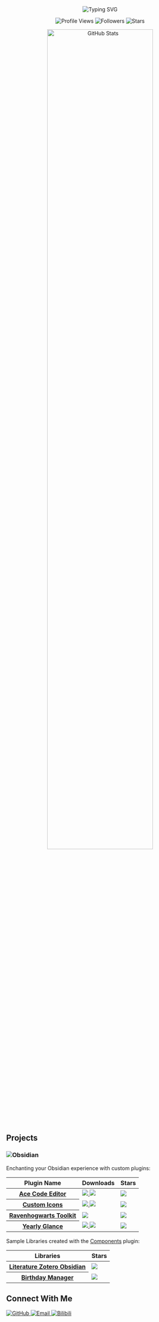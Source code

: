 
<div align="center">
<div>
  <img src="https://readme-typing-svg.demolab.com?font=Fira+Code&pause=1000&color=6F3381&center=true&vCenter=true&random=false&width=435&lines=A+Passionate+Developer;Obsidian+Plugin+Creator;Knowledge+Management+Explorer" alt="Typing SVG" />
</div>

<p>
  <img src="https://komarev.com/ghpvc/?username=RavenHogWarts&color=blueviolet&style=for-the-badge" alt="Profile Views"/>
  <img src="https://img.shields.io/github/followers/RavenHogWarts?style=for-the-badge&color=purple&labelColor=black" alt="Followers"/>
  <img src="https://img.shields.io/github/stars/RavenHogWarts?style=for-the-badge&color=yellow&labelColor=black" alt="Stars"/>
</p>

<img src="https://github-readme-stats.vercel.app/api?username=RavenHogWarts&show_icons=true&theme=nightowl&hide_border=true&include_all_commits=true&count_private=true" alt="GitHub Stats" width="75%"/>

</div>

## Projects

### <img src="https://img.shields.io/badge/Obsidian-7C3AED?style=for-the-badge&logo=obsidian&logoColor=white" alt="Obsidian"/>

Enchanting your Obsidian experience with custom plugins:

<table>
  <thead>
    <tr>
      <th scope="col">Plugin Name</th>
      <th scope="col">Downloads</th>
      <th scope="col">Stars</th>
    </tr>
  </thead>
  <tbody>
    <tr>
      <th scope="row">
        <a href="https://github.com/RavenHogWarts/obsidian-ace-code-editor">Ace Code Editor</a>
      </th>
      <td>
        <a href="https://obsidian.md/plugins?id=ace-code-editor">
          <img src="https://img.shields.io/badge/dynamic/json?logo=obsidian&color=%23483699&label=downloads&query=%24%5B%22ace-code-editor%22%5D.downloads&url=https%3A%2F%2Fraw.githubusercontent.com%2Fobsidianmd%2Fobsidian-releases%2Fmaster%2Fcommunity-plugin-stats.json"/>
        </a>
        <a href="https://github.com/RavenHogWarts/obsidian-ace-code-editor/release/latest">
          <img src="https://img.shields.io/github/downloads/RavenHogWarts/obsidian-ace-code-editor/total?style=flat&label=Total%20Downloads"/>
        </a>
      </td>
      <td>
        <img src="https://img.shields.io/github/stars/RavenHogWarts/obsidian-ace-code-editor?style=flat"/>
      </td>
    </tr>
    <tr>
      <th scope="row">
        <a href="https://github.com/RavenHogWarts/obsidian-custom-icons">Custom Icons</a>
      </th>
      <td>
        <a href="https://obsidian.md/plugins?id=custom-sidebar-icons">
          <img src="https://img.shields.io/badge/dynamic/json?logo=obsidian&color=%23483699&label=downloads&query=%24%5B%22custom-sidebar-icons%22%5D.downloads&url=https%3A%2F%2Fraw.githubusercontent.com%2Fobsidianmd%2Fobsidian-releases%2Fmaster%2Fcommunity-plugin-stats.json"/>
        </a>
        <a href="https://github.com/RavenHogWarts/obsidian-custom-icons/release/latest">
          <img src="https://img.shields.io/github/downloads/RavenHogWarts/obsidian-custom-icons/total?style=flat&label=Total%20Downloads"/>
        </a>
      </td>
      <td>
        <img src="https://img.shields.io/github/stars/RavenHogWarts/obsidian-custom-icons?style=flat"/>
      </td>
    </tr>
    <tr>
      <th scope="row">
        <a href="https://github.com/RavenHogWarts/obsidian-ravenhogwarts-toolkit">Ravenhogwarts Toolkit</a>
      </th>
      <td>
        <a href="https://github.com/RavenHogWarts/obsidian-ravenhogwarts-toolkit/release/latest">
          <img src="https://img.shields.io/github/downloads/RavenHogWarts/obsidian-ravenhogwarts-toolkit/total?style=flat&label=Total%20Downloads"/>
        </a>
      </td>
      <td>
        <img src="https://img.shields.io/github/stars/RavenHogWarts/obsidian-ravenhogwarts-toolkit?style=flat"/>
      </td>
    </tr>
    <tr>
      <th scope="row">
        <a href="https://github.com/Moyf/yearly-glance">Yearly Glance</a>
      </th>
      <td>
        <a href="https://obsidian.md/plugins?id=yearly-glance">
          <img src="https://img.shields.io/badge/dynamic/json?logo=obsidian&color=%23483699&label=downloads&query=%24%5B%22yearly-glance%22%5D.downloads&url=https%3A%2F%2Fraw.githubusercontent.com%2Fobsidianmd%2Fobsidian-releases%2Fmaster%2Fcommunity-plugin-stats.json"/>
        </a>
        <a href="https://github.com/Moyf/yearly-glance/release/latest">
          <img src="https://img.shields.io/github/downloads/Moyf/yearly-glance/total?style=flat&label=Total%20Downloads"/>
        </a>
      </td>
      <td>
        <img src="https://img.shields.io/github/stars/Moyf/yearly-glance?style=flat"/>
      </td>
    </tr>
  </tbody>
</table>

Sample Libraries created with the [Components](https://cp.cc1234.cc/) plugin:

<table>
  <thead>
    <tr>
      <th scope="col">Libraries</th>
      <th scope="col">Stars</th>
    </tr>
  </thead>
  <tbody>
    <tr>
      <th scope="row">
        <a href="https://github.com/RavenHogWarts/Literature-Zotero-Obsidian">Literature Zotero Obsidian</a>
      </th>
      <td>
        <img src="https://img.shields.io/github/stars/RavenHogWarts/Literature-Zotero-Obsidian?style=flat"/>
      </td>
    </tr>
    <tr>
      <th scope="row">
        <a href="https://github.com/RavenHogWarts/Birthday-Manager">Birthday Manager</a>
      </th>
      <td>
        <img src="https://img.shields.io/github/stars/RavenHogWarts/Birthday-Manager?style=flat"/>
      </td>
    </tr>
  </tbody>
</table>

## Connect With Me

<p>
  <a href="https://github.com/RavenHogWarts/RavenHogWarts/issues">
    <img src="https://img.shields.io/badge/GitHub-181717?style=for-the-badge&logo=github&logoColor=white" alt="GitHub"/>
  </a>
  <a href="MailTo:ravenhogwarts.zero@gmail.com">
    <img src="https://img.shields.io/badge/Email-D14836?style=for-the-badge&logo=gmail&logoColor=white" alt="Email"/>
  </a>
  <a href="https://space.bilibili.com/343113645">
    <img src="https://img.shields.io/badge/bilibili-00A1D6?style=for-the-badge&logo=bilibili&logoColor=white" alt="Bilibili"/>
  </a>
</p>